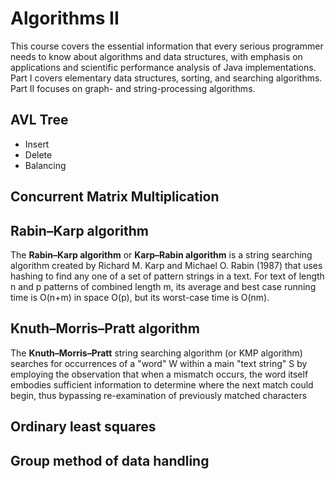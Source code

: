 Algorithms II
=============

This course covers the essential information that every serious programmer needs to know about algorithms and data structures, with emphasis on applications and scientific performance analysis of Java implementations. Part I covers elementary data structures, sorting, and searching algorithms. Part II focuses on graph- and string-processing algorithms.

## AVL Tree

* Insert
* Delete
* Balancing

## Concurrent Matrix Multiplication

## Rabin–Karp algorithm

The **Rabin–Karp algorithm** or **Karp–Rabin algorithm** is a string searching algorithm created by Richard M. Karp and Michael O. Rabin (1987) that uses hashing to find any one of a set of pattern strings in a text. For text of length n and p patterns of combined length m, its average and best case running time is O(n+m) in space O(p), but its worst-case time is O(nm).

## Knuth–Morris–Pratt algorithm

The **Knuth–Morris–Pratt** string searching algorithm (or KMP algorithm) searches for occurrences of a "word" W within a main "text string" S by employing the observation that when a mismatch occurs, the word itself embodies sufficient information to determine where the next match could begin, thus bypassing re-examination of previously matched characters

## Ordinary least squares

## Group method of data handling